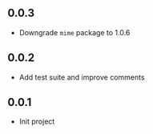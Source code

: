 ## 0.0.3

* Downgrade `mime` package to 1.0.6

## 0.0.2

* Add test suite and improve comments

## 0.0.1

* Init project
